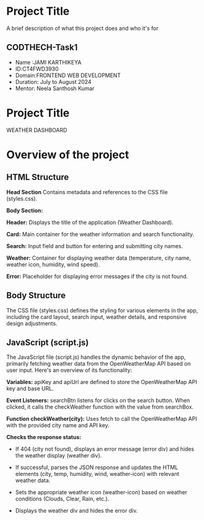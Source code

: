 
# Project Title

A brief description of what this project does and who it's for


## CODTHECH-Task1

- Name :JAMI KARTHIKEYA
- ID:CT4FWD3930
- Domain:FRONTEND WEB DEVELOPMENT
- Duration: July to August 2024
- Mentor: Neela Santhosh Kumar

# Project Title

WEATHER DASHBOARD

# Overview of the project
## HTML Structure
**Head Section** Contains metadata and references to the CSS file (styles.css).

**Body Section:**

**Header:** Displays the title of the application (Weather Dashboard).

**Card:** Main container for the weather information and search functionality.

**Search:** Input field and button for entering and submitting city names.

**Weather:** Container for displaying weather data (temperature, city name, weather icon, humidity, wind speed).

**Error:** Placeholder for displaying error messages if the city is not found.

## Body Structure

The CSS file (styles.css) defines the styling for various elements in the app, including the card layout, search input, weather details, and responsive design adjustments.

## JavaScript (script.js)
The JavaScript file (script.js) handles the dynamic behavior of the app, primarily fetching weather data from the OpenWeatherMap API based on user input. Here's an overview of its functionality:

**Variables:** apiKey and apiUrl are defined to store the OpenWeatherMap API key and base URL.

**Event Listeners:**
searchBtn listens for clicks on the search button.
When clicked, it calls the checkWeather function with the value from searchBox.

**Function checkWeather(city):**
Uses fetch to call the OpenWeatherMap API with the provided city name and API key.

**Checks the response status:**
- If 404 (city not found), displays an error message (error div) and hides the weather display (weather div).

- If successful, parses the JSON response and updates the HTML elements (city, temp, humidity, wind, weather-icon) with relevant weather data.

- Sets the appropriate weather icon (weather-icon) based on weather conditions (Clouds, Clear, Rain, etc.).

- Displays the weather div and hides the error div.






